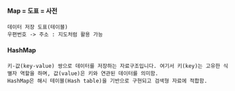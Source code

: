 
#### Map = 도표 = 사전
```
데이터 저장 도표(테이블)
우편번호 -> 주소 : 지도처럼 활용 가능
```

#### HashMap
```
키-값(key-value) 쌍으로 데이터를 저장하는 자료구조입니다. 여기서 키(key)는 고유한 식별자 역할을 하며, 값(value)은 키와 연관된 데이터를 의미함. 
HashMap은 해시 테이블(Hash table)을 기반으로 구현되고 검색형 자료에 적합함.
```

